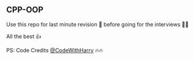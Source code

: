 ## CPP-OOP

Use this repo for last minute revision :bookmark_tabs: before going for the interviews :man_technologist:

All the best :thumbsup:

PS: Code Credits [@CodeWithHarry](https://github.com/CodeWithHarry) :fire::fire:
